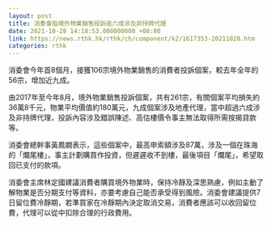 ```yaml
---
layout: post
title: 消委會指境外物業銷售投訴逾六成涉及非持牌代理
date: 2021-10-28 14:18:53.000000000 +08:00
link: https://news.rthk.hk/rthk/ch/component/k2/1617353-20211028.htm
categories: rthk
---
```


消委會今年首8個月，接獲106宗境外物業銷售的消費者投訴個案，較去年全年的56宗，增加近九成。

由2017年至今年8月，境外物業銷售投訴個案，共有261宗，有關個案平均損失約36萬8千元，物業平均價值約180萬元，九成個案涉及地產代理，當中超過六成涉及非持牌代理，投訴內容涉及錯誤陳述、高估樓價令事主無法取得所需按揭貸款等。

消委會總幹事黃鳳嫺表示，這些個案中，最高申索額涉及87萬，涉及一個在珠海的「爛尾樓」，事主計劃購買作投資，但遲遲收不到樓，最後項目「爛尾」，希望取回已支付的款項。 

消委會主席林定國建議消費者購買境外物業時，保持冷靜及深思熟慮，例如主動了解物業是否分期支付等資料，亦要考慮自己能否承受得到風險。消委會建議提供7日留位費冷靜期，若準買家在冷靜期內決定取消交易，消費者應該可以收回留位費，代理可以從中扣除合理的行政費用。
